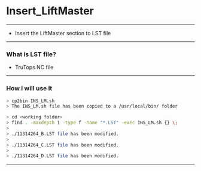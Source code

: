 # Insert_LiftMaster
---
- Insert the LiftMaster section to LST file
---
### What is LST file?
- TruTops NC file
---
### How i will use it 
```sh
> cp2bin INS_LM.sh
> The INS_LM.sh file has been copied to a /usr/local/bin/ folder

> cd <working folder>
> find . -maxdepth 1 -type f -name "*.LST" -exec INS_LM.sh {} \;
>
> ./11314264_B.LST file has been modified.
>
> ./11314264_C.LST file has been modified.
>
> ./11314264_D.LST file has been modified.
```
---
